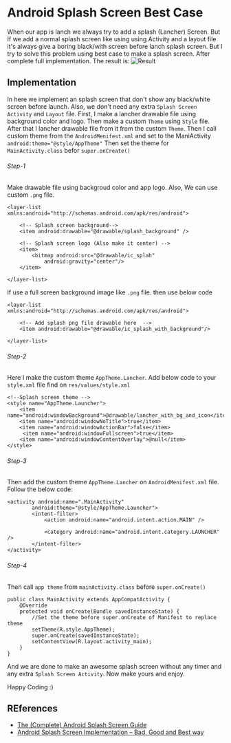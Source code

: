 # Android Splash Screen Best Case
When our app is lanch we always try to add a splash (Lancher) Screen. But If we add a normal splash screen like using using Activity and a layout file 
it's always give a boring black/with screen before lanch splash screen. But I try to solve this problem using best case to make a splash screen.
After complete full implementation. The result is: 
![Result](../data/example.gif?raw=true)

## Implementation
In here we implement an splash screen that don't show any black/white screen before launch. Also, we don't need any extra `Splash Screen Activity` and `Layout` file.
First, I make a lancher drawable file using background color and logo. Then make a custom `Theme` using `Style` file. 
After that I lancher drawable file from it from the custom `Theme`. Then I call custom theme from the `AndroidMenifest.xml` and set to the ManiActivity `android:theme="@style/AppTheme"`
Then set the theme for `MainActivity.class` befor `super.onCreate()`

###### Step-1
Make drawable file using backgroud color and app logo. Also, We can use custom `.png` file.

```
<layer-list xmlns:android="http://schemas.android.com/apk/res/android">

    <!-- Splash screen background-->
    <item android:drawable="@drawable/splash_background" />

    <!-- Splash screen logo (Also make it center) -->
    <item>
        <bitmap android:src="@drawable/ic_splah"
            android:gravity="center"/>
    </item>

</layer-list>
```

If use a full screen background image like `.png` file. then use below code 
```
<layer-list xmlns:android="http://schemas.android.com/apk/res/android">

    <!-- Add splash png file drawable here  -->
    <item android:drawable="@drawable/ic_splash_with_background"/>

</layer-list>
```

###### Step-2
Here I make the custom theme `AppTheme.Lancher`. Add below code to your `style.xml` file find on `res/values/style.xml`
```
<!--Splash screen theme -->
<style name="AppTheme.Launcher">
    <item name="android:windowBackground">@drawable/lancher_with_bg_and_icon</item>
    <item name="android:windowNoTitle">true</item>
    <item name="android:windowActionBar">false</item>
     <item name="android:windowFullscreen">true</item>
    <item name="android:windowContentOverlay">@null</item>
</style>
```

###### Step-3 
Then add the custom theme `AppTheme.Lancher` on `AndroidMenifest.xml` file. Follow the below code:
```
<activity android:name=".MainActivity"
        android:theme="@style/AppTheme.Launcher">
        <intent-filter>
            <action android:name="android.intent.action.MAIN" />

            <category android:name="android.intent.category.LAUNCHER" />
        </intent-filter>
</activity>
```

###### Step-4
Then call `app theme` from `mainActivity.class` before `super.onCreate()` 
```
public class MainActivity extends AppCompatActivity {
    @Override
    protected void onCreate(Bundle savedInstanceState) {
        //Set the theme before super.onCreate of Manifest to replace theme
        setTheme(R.style.AppTheme);
        super.onCreate(savedInstanceState);
        setContentView(R.layout.activity_main);
    }
}
```

And we are done to make an awesome splash screen without any timer and any extra `Splash Screen Activity`.
Now make yours and enjoy.

Happy Coding :)

## REferences 
- [The (Complete) Android Splash Screen Guide](https://android.jlelse.eu/the-complete-android-splash-screen-guide-c7db82bce565) 
- [Android Splash Screen Implementation – Bad, Good and Best way](https://hellohasan.com/2018/07/24/android-splash-screen-bad-good-best-right-way/)
 